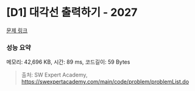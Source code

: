 # [D1] 대각선 출력하기 - 2027 

[문제 링크](https://swexpertacademy.com/main/code/problem/problemDetail.do?contestProbId=AV5QFuZ6As0DFAUq) 

### 성능 요약

메모리: 42,696 KB, 시간: 89 ms, 코드길이: 59 Bytes



> 출처: SW Expert Academy, https://swexpertacademy.com/main/code/problem/problemList.do